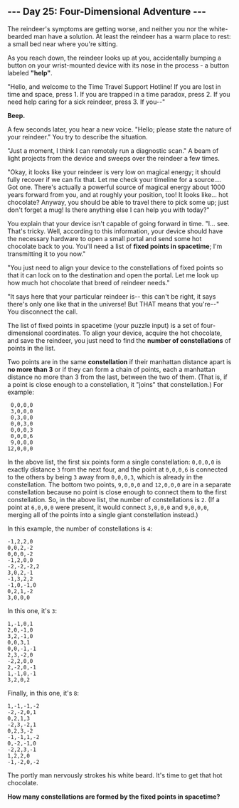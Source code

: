 ## --- Day 25: Four-Dimensional Adventure ---
The reindeer's symptoms are getting worse, and neither you nor the white-bearded man have a solution. At least the reindeer has a warm place to rest: a small bed near where you're sitting.
 
As you reach down, the reindeer looks up at you, accidentally<!--- It was not an accident. --> bumping a button on your wrist-mounted device with its nose in the process - a button labeled **"help"**.
 
"Hello, and welcome to the Time Travel Support Hotline! If you are lost in time and space, press 1. If you are trapped in a time paradox, press 2. If you need help caring for a sick reindeer, press 3. If you--"
 
**Beep.**
 
A few seconds later, you hear a new voice. "Hello; please state the nature of your reindeer." You try to describe the situation.
 
"Just a moment, I think I can remotely run a diagnostic scan." A beam of light projects from the device and sweeps over the reindeer a few times.
 
"Okay, it looks like your reindeer is very low on magical energy; it should fully recover if we can fix that. Let me check your timeline for a source.... Got one. There's actually a powerful source of magical energy about 1000 years forward from you, and at roughly your position, too! It looks like... hot chocolate? Anyway, you should be able to travel there to pick some up; just don't forget a mug! Is there anything else I can help you with today?"
 
You explain that your device isn't capable of going forward in time. "I... see. That's tricky. Well, according to this information, your device should have the necessary hardware to open a small portal and send some hot chocolate back to you. You'll need a list of **fixed points in spacetime**; I'm transmitting it to you now."
 
"You just need to align your device to the constellations of fixed points so that it can lock on to the destination and open the portal. Let me look up how much hot chocolate that breed of reindeer needs."
 
"It says here that your particular reindeer is-- this can't be right, it says there's only one like that in the universe! But THAT means that you're--" You disconnect the call.
 
The list of fixed points in spacetime (your puzzle input) is a set of four-dimensional coordinates. To align your device, acquire the hot chocolate, and save the reindeer, you just need to find the **number of constellations** of points in the list.
 
Two points are in the same **constellation** if their manhattan distance apart is **no more than 3** or if they can form a chain of points, each a manhattan distance no more than 3 from the last, between the two of them. (That is, if a point is close enough to a constellation, it "joins" that constellation.) For example:
 

```
 0,0,0,0
 3,0,0,0
 0,3,0,0
 0,0,3,0
 0,0,0,3
 0,0,0,6
 9,0,0,0
12,0,0,0
```

 
In the above list, the first six points form a single constellation: `0,0,0,0` is exactly distance `3` from the next four, and the point at `0,0,0,6` is connected to the others by being `3` away from `0,0,0,3`, which is already in the constellation. The bottom two points, `9,0,0,0` and `12,0,0,0` are in a separate constellation because no point is close enough to connect them to the first constellation. So, in the above list, the number of constellations is `2`. (If a point at `6,0,0,0` were present, it would connect `3,0,0,0` and `9,0,0,0`, merging all of the points into a single giant constellation instead.)
 
In this example, the number of constellations is `4`:
 

```
-1,2,2,0
0,0,2,-2
0,0,0,-2
-1,2,0,0
-2,-2,-2,2
3,0,2,-1
-1,3,2,2
-1,0,-1,0
0,2,1,-2
3,0,0,0
```

 
In this one, it's `3`:
 

```
1,-1,0,1
2,0,-1,0
3,2,-1,0
0,0,3,1
0,0,-1,-1
2,3,-2,0
-2,2,0,0
2,-2,0,-1
1,-1,0,-1
3,2,0,2
```

 
Finally, in this one, it's `8`:
 

```
1,-1,-1,-2
-2,-2,0,1
0,2,1,3
-2,3,-2,1
0,2,3,-2
-1,-1,1,-2
0,-2,-1,0
-2,2,3,-1
1,2,2,0
-1,-2,0,-2
```

 
The portly man nervously strokes his white beard. It's time to get that hot chocolate.
 
**How many constellations are formed by the fixed points in spacetime?**
 